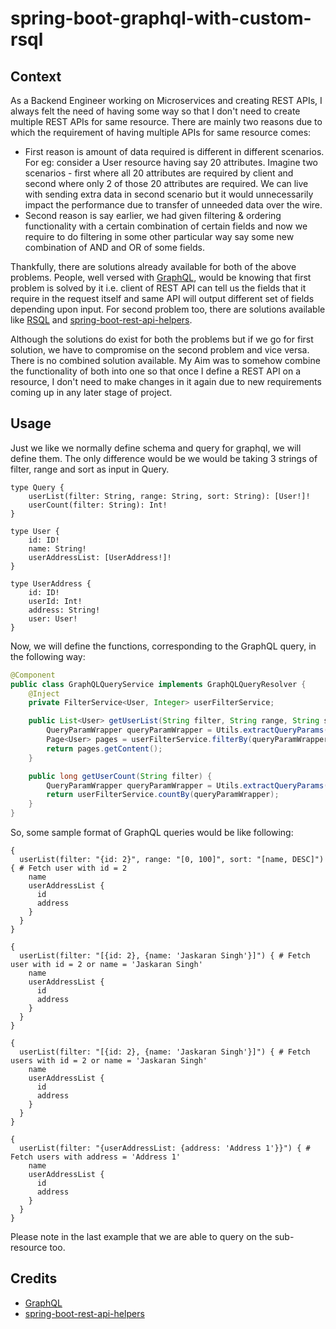# spring-boot-graphql-with-custom-rsql

## Context

As a Backend Engineer working on Microservices and creating REST APIs, I always felt the need of having some way so that I don't need to create multiple REST APIs for same resource. There are mainly two reasons due to which the requirement of having multiple APIs for same resource comes:

- First reason is amount of data required is different in different scenarios. For eg: consider a User resource having say 20 attributes. Imagine two scenarios - first where all 20 attributes are required by client and second where only 2 of those 20 attributes are required. We can live with sending extra data in second scenario but it would unnecessarily impact the performance due to transfer of unneeded data over the wire.
- Second reason is say earlier, we had given filtering & ordering functionality with a certain combination of certain fields and now we require to do filtering in some other particular way say some new combination of AND and OR of some fields.

Thankfully, there are solutions already available for both of the above problems. People, well versed with [GraphQL](https://github.com/graphql), would be knowing that first problem is solved by it i.e. client of REST API can tell us the fields that it require in the request itself and same API will output different set of fields depending upon input. For second problem too, there are solutions available like [RSQL](https://github.com/jirutka/rsql-parser) and [spring-boot-rest-api-helpers](https://github.com/Nooul/spring-boot-rest-api-helpers).

Although the solutions do exist for both the problems but if we go for first solution, we have to compromise on the second problem and vice versa. There is no combined solution available. My Aim was to somehow combine the functionality of both into one so that once I define a REST API on a resource, I don't need to make changes in it again due to new requirements coming up in any later stage of project.   

## Usage

Just we like we normally define schema and query for graphql, we will define them. The only difference would be we would be taking 3 strings of filter, range and sort as input in Query.

```
type Query {
	userList(filter: String, range: String, sort: String): [User!]!
	userCount(filter: String): Int!
}

type User {
	id: ID!
	name: String!
	userAddressList: [UserAddress!]!
}

type UserAddress {
	id: ID!
	userId: Int!
	address: String!
	user: User!
}
```

Now, we will define the functions, corresponding to the GraphQL query, in the following way:


```java
@Component
public class GraphQLQueryService implements GraphQLQueryResolver {
	@Inject
	private FilterService<User, Integer> userFilterService;

	public List<User> getUserList(String filter, String range, String sort) {
		QueryParamWrapper queryParamWrapper = Utils.extractQueryParams(filter, range, sort);
		Page<User> pages = userFilterService.filterBy(queryParamWrapper, User.class);
		return pages.getContent();
	}

	public long getUserCount(String filter) {
		QueryParamWrapper queryParamWrapper = Utils.extractQueryParams(filter, null, null);
		return userFilterService.countBy(queryParamWrapper);
	}
}
```

So, some sample format of GraphQL queries would be like following:

```
{
  userList(filter: "{id: 2}", range: "[0, 100]", sort: "[name, DESC]") { # Fetch user with id = 2
    name
    userAddressList {
      id
      address
    }
  }
}

{
  userList(filter: "[{id: 2}, {name: 'Jaskaran Singh'}]") { # Fetch user with id = 2 or name = 'Jaskaran Singh'
    name
    userAddressList {
      id
      address
    }
  }
}

{
  userList(filter: "[{id: 2}, {name: 'Jaskaran Singh'}]") { # Fetch users with id = 2 or name = 'Jaskaran Singh'
    name
    userAddressList {
      id
      address
    }
  }
}

{
  userList(filter: "{userAddressList: {address: 'Address 1'}}") { # Fetch users with address = 'Address 1'
    name
    userAddressList {
      id
      address
    }
  }
}
```

Please note in the last example that we are able to query on the sub-resource too.

## Credits

- [GraphQL](https://github.com/graphql)
- [spring-boot-rest-api-helpers](https://github.com/Nooul/spring-boot-rest-api-helpers)